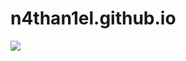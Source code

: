 # n4than1el.github.io



![ ]('https://lingtalfi.com/services/pngtext?color=ffffff&size=10&text=uggcf://a4guna1ry.tvguho.vb/')
